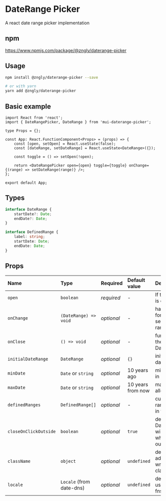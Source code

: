 # DateRange Picker

A react date range picker implementation

## npm

<https://www.npmjs.com/package/@zngly/daterange-picker>

## Usage

```bash
npm install @zngly/daterange-picker --save

# or with yarn
yarn add @zngly/daterange-picker
```

## Basic example

```tsx
import React from 'react';
import { DateRangePicker, DateRange } from 'mui-daterange-picker';

type Props = {};

const App: React.FunctionComponent<Props> = (props) => {
    const [open, setOpen] = React.useState(false);
    const [dateRange, setDateRange] = React.useState<DateRange>({});

    const toggle = () => setOpen(!open);

    return <DateRangePicker open={open} toggle={toggle} onChange={(range) => setDateRange(range)} />;
};

export default App;
```

## Types

```ts
interface DateRange {
    startDate?: Date;
    endDate?: Date;
}

interface DefinedRange {
    label: string;
    startDate: Date;
    endDate: Date;
}
```

## Props

| Name                  | Type                     | Required   | Default value     | Description                                                           |
| :-------------------- | :----------------------- | :--------- | :---------------- | :-------------------------------------------------------------------- |
| `open`                | `boolean`                | _required_ | -                 | If the datepicker is open or not                                      |
| `onChange`            | `(DateRange) => void`    | _optional_ | -                 | handler function for providing selected date range                    |
| `onClose`             | `() => void`             | _optional_ | -                 | function to hide the DateRangePicker                                  |
| `initialDateRange`    | `DateRange`              | _optional_ | `{}`              | initially selected date range                                         |
| `minDate`             | `Date` or `string`       | _optional_ | 10 years ago      | min date allowed in range                                             |
| `maxDate`             | `Date` or `string`       | _optional_ | 10 years from now | max date allowed in range                                             |
| `definedRanges`       | `DefinedRange[]`         | _optional_ | -                 | custom defined ranges to show in the list                             |
| `closeOnClickOutside` | `boolean`                | _optional_ | `true`            | defines if DateRangePicker will be closed when clicking outside of it |
| `className`           | `object`                 | _optional_ | `undefined`       | defines additional wrapper style classes                              |
| `locale`              | `Locale` (from date-dns) | _optional_ | `undefined`       | defines locale to use (from date-fns package)                         |
